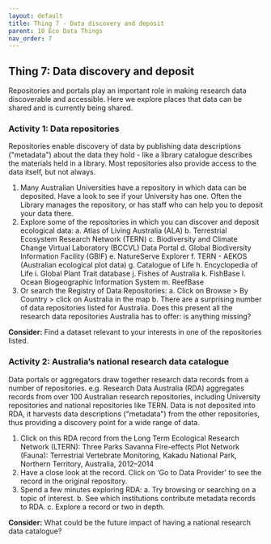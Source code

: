 ```yaml
---
layout: default
title: Thing 7 - Data discovery and deposit
parent: 10 Eco Data Things
nav_order: 7
---
```


## Thing 7: Data discovery and deposit
Repositories and portals play an important role in making research data discoverable and accessible. Here we explore places that data can be shared and is currently being shared.

### Activity 1: Data repositories
Repositories enable discovery of data by publishing data descriptions ("metadata") about the data they hold - like a library catalogue describes the materials held in a library.  Most repositories also provide access to the data itself, but not always.

1.	Many Australian Universities have a repository in which data can be deposited. Have a look to see if your University has one. Often the Library manages the repository, or has staff who can help you to deposit your data there.
2.	Explore some of the repositories in which you can discover and deposit ecological data:
a.	Atlas of Living Australia (ALA)
b.	Terrestrial Ecosystem Research Network (TERN)
c.	Biodiversity and Climate Change Virtual Laboratory (BCCVL) Data Portal
d.	Global Biodiversity Information Facility (GBIF)
e.	NatureServe Explorer
f.	TERN - AEKOS (Australian ecological plot data)
g.	Catalogue of Life
h.	Encyclopedia of Life
i.	Global Plant Trait database
j.	Fishes of Australia
k.	FishBase
l.	Ocean Biogeographic Information System
m.	ReefBase
1.	Or search the Registry of Data Repositories:
a.	 Click on Browse > By Country > click on Australia in the map
b.	There are a surprising number of data repositories listed for Australia. Does this present all the research data repositories Australia has to offer: is anything missing?

**Consider:** Find a dataset relevant to your interests in one of the repositories listed.

### Activity 2: Australia’s national research data catalogue
Data portals or aggregators draw together research data records from a number of repositories. e.g. Research Data Australia (RDA) aggregates records from over 100 Australian research repositories, including University repositories and national repositories like TERN. Data is not deposited into RDA, it harvests data descriptions ("metadata") from the other repositories, thus providing a discovery point for a wide range of data.

1.	Click on this RDA record from the Long Term Ecological Research Network (LTERN): Three Parks Savanna Fire-effects Plot Network (Fauna): Terrestrial Vertebrate Monitoring, Kakadu National Park, Northern Territory, Australia, 2012–2014
2.	Have a close look at the record. Click on ‘Go to Data Provider’ to see the record in the original repository.
3.	Spend a few minutes exploring RDA:
a.	Try browsing or searching on a topic of interest.
b.	See which institutions contribute metadata records to RDA.
c.	Explore a record or two in depth.

**Consider:** What could be the future impact of having a national research data catalogue?
